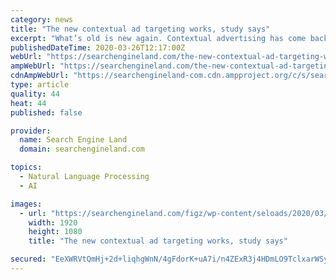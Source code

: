 ```yaml
---
category: news
title: "The new contextual ad targeting works, study says"
excerpt: "What’s old is new again. Contextual advertising has come back on marketers’ radar as data privacy regulations (GDPR and CCPA) and browser crackdowns on cookies greatly limit how data and tracking can be used for targeting digital advertising."
publishedDateTime: 2020-03-26T12:17:00Z
webUrl: "https://searchengineland.com/the-new-contextual-ad-targeting-works-study-says-331574"
ampWebUrl: "https://searchengineland.com/the-new-contextual-ad-targeting-works-study-says-331574/amp"
cdnAmpWebUrl: "https://searchengineland-com.cdn.ampproject.org/c/s/searchengineland.com/the-new-contextual-ad-targeting-works-study-says-331574/amp"
type: article
quality: 44
heat: 44
published: false

provider:
  name: Search Engine Land
  domain: searchengineland.com

topics:
  - Natural Language Processing
  - AI

images:
  - url: "https://searchengineland.com/figz/wp-content/seloads/2020/03/reading-mobile-phone-woman-SS_1218567193-1920x1080-1.jpg"
    width: 1920
    height: 1080
    title: "The new contextual ad targeting works, study says"

secured: "EeXWRVtQmHj+2d+liqhgWnN/4gFdorK+uA7i/n4ZExR3j4HDmLO9TclxarWSy5JOE6qmxlMOYRpf1X1LFiBkeU9RDptJUW9KyiTNUkP/hnPVZoDgqj/5Z5CVEHBFwLPTf6GhER+83hwQOcBBFXNZAGGMiKOIaD5/0BUt+TYggAkezYJ340frx3VX2cE58u0p8lkcWmhF8ObgNu2p5K9QOCjDgvoGkIVnY5tkZfmA2jJHxS/wN4s5jutnJc+IJAZOQEFztWO7GeStw/zqwvffcLhlI/NB76uZ+orJfguJzEBswktTeGUVaGR0rH3J9g4z;nRLiRtBT9sXjf/biaWkE5g=="
---
```


